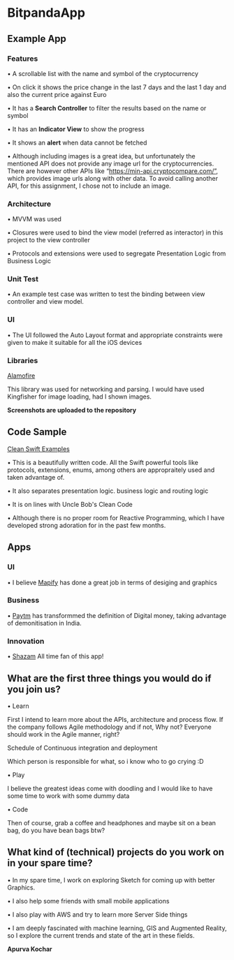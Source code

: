 # BitpandaApp

## Example App

### Features

• A scrollable list with the name and symbol of the cryptocurrency 

• On click it shows the price change in the last 7 days and the last 1 day and also the current price against Euro

• It has a **Search Controller** to filter the results based on the name or symbol

• It has an **Indicator View** to show the progress

• It shows an **alert** when data cannot be fetched

• Although including images is a great idea, but unfortunately the mentioned API does not provide any image url 
for the cryptocurrencies. There are however other APIs like “https://min-api.cryptocompare.com/”, which provides image urls along with other data.
To avoid calling another API, for this assignment, I chose not to include an image.

### Architecture

• MVVM was used

• Closures were used to bind the view model (referred as interactor) in this project to the view controller

• Protocols and extensions were used to segregate Presentation Logic from Business Logic

### Unit Test

• An example test case was written to test the binding between view controller and view model.

### UI

• The UI followed the Auto Layout format and appropriate constraints were given to make it suitable for all the iOS devices

### Libraries

[Alamofire](https://github.com/Alamofire/Alamofire)

This library was used for networking and parsing. I would have used Kingfisher for image loading, had I shown images.

**Screenshots are uploaded to the repository**

## Code Sample

[Clean Swift Examples](https://github.com/Clean-Swift/CleanStore)

• This is a beautifully written code. All the Swift powerful tools like protocols, extensions, enums, among others are appropraitely used and taken advantage of.

• It also separates presentation logic. business logic and routing logic

• It is on lines with Uncle Bob's Clean Code

• Although there is no proper room for Reactive Programming, which I have developed strong adoration for in the past few months.

## Apps

### UI

•  I believe [Mapify](https://mapify.travel/) has done a great job in terms of desiging and graphics

### Business 

•  [Paytm](https://paytm.com/) has transformmed the definition of Digital money, taking advantage of demonitisation in India.

### Innovation

•  [Shazam](https://www.shazam.com/) All time fan of this app!

## What are the first three things you would do if you join us?

• Learn

First I intend to learn more about the APIs, architecture and process flow. If the company follows Agile methodology and if not, Why not? Everyone should work in the Agile manner, right?

Schedule of Continuous integration and deployment

Which person is responsible for what, so i know who to go crying :D

• Play

I believe the greatest ideas come with doodling and I would like to have some time to work with some dummy data

• Code

Then of course, grab a coffee and headphones and maybe sit on a bean bag, do you have bean bags btw?

## What kind of (technical) projects do you work on in your spare time?

• In my spare time, I work on exploring Sketch for coming up with better Graphics.

• I also help some friends with small mobile applications

• I also play with AWS and try to learn more Server Side things

• I am deeply fascinated with machine learning, GIS and Augmented Reality, so I explore the current trends and state of the art in these fields.

**Apurva Kochar**
